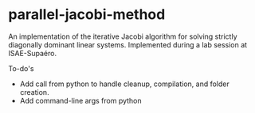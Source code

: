# parallel-jacobi-method

An implementation of the iterative Jacobi algorithm for solving strictly diagonally dominant linear systems. Implemented during a lab session at ISAE-Supaéro.

To-do's

- Add call from python to handle cleanup, compilation, and folder creation.
- Add command-line args from python
